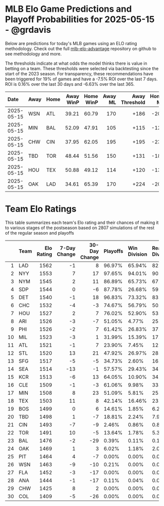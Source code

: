 # MLB Elo Game Predictions and Playoff Probabilities for 2025-05-15 - @grdavis
Below are predictions for today's MLB games using an ELO rating methodology. Check out the full [mlb-elo-advantage](https://github.com/grdavis/mlb-elo-advantage) repository on github to see methodology and more.

The thresholds indicate at what odds the model thinks there is value in betting on a team. These thresholds were selected via backtesting since the start of the 2023 season. For transparency, these recommendations have been triggered for 19% of games and have a -7.5% ROI over the last 7 days. ROI is 0.16% over the last 30 days and -6.63% over the last 365.

| Date       | Away   | Home   |   Away WinP |   Home WinP |   Away ML |   Away Threshold |   Home ML |   Home Threshold |
|:-----------|:-------|:-------|------------:|------------:|----------:|-----------------:|----------:|-----------------:|
| 2025-05-15 | WSN    | ATL    |       39.21 |       60.79 |       170 |             +186 |      -205 |             -119 |
| 2025-05-15 | MIN    | BAL    |       52.09 |       47.91 |       105 |             +115 |      -125 |             +134 |
| 2025-05-15 | CHW    | CIN    |       37.95 |       62.05 |       195 |             +195 |      -238 |             -124 |
| 2025-05-15 | TBD    | TOR    |       48.44 |       51.56 |       150 |             +131 |      -180 |             +117 |
| 2025-05-15 | HOU    | TEX    |       50.88 |       49.12 |       114 |             +120 |      -135 |             +128 |
| 2025-05-15 | OAK    | LAD    |       34.61 |       65.39 |       170 |             +224 |      -205 |             -140 |

# Team Elo Ratings
This table summarizes each team's Elo rating and their chances of making it to various stages of the postseason based on 2807 simulations of the rest of the regular season and playoffs

|    | Team   |   Elo Rating |   7-Day Change |   30-Day Change | Playoffs   | Win Division   | Reach Div. Rd.   | Reach CS   | Reach WS   | Win WS   |
|---:|:-------|-------------:|---------------:|----------------:|:-----------|:---------------|:-----------------|:-----------|:-----------|:---------|
|  1 | LAD    |         1562 |             -1 |               8 | 96.97%     | 65.94%         | 82.19%           | 51.05%     | 31.99%     | 19.31%   |
|  2 | NYY    |         1553 |              7 |              17 | 97.65%     | 94.01%         | 90.02%           | 57.32%     | 34.06%     | 17.71%   |
|  3 | NYM    |         1545 |              2 |              11 | 86.89%     | 65.73%         | 67.58%           | 37.12%     | 18.70%     | 10.05%   |
|  4 | SDP    |         1544 |              0 |              -6 | 87.78%     | 26.68%         | 59.78%           | 27.43%     | 14.75%     | 8.23%    |
|  5 | DET    |         1540 |             -1 |              18 | 96.83%     | 73.32%         | 83.97%           | 49.06%     | 26.86%     | 13.61%   |
|  6 | CHC    |         1532 |             -4 |              -3 | 74.67%     | 56.79%         | 50.69%           | 23.48%     | 9.76%      | 4.74%    |
|  7 | HOU    |         1527 |              2 |               7 | 76.02%     | 52.90%         | 53.51%           | 25.54%     | 12.22%     | 5.24%    |
|  8 | ARI    |         1526 |             -3 |              -7 | 51.05%     | 4.77%          | 25.26%           | 9.65%      | 4.38%      | 2.07%    |
|  9 | PHI    |         1526 |             -2 |               7 | 61.42%     | 26.83%         | 37.73%           | 17.85%     | 7.70%      | 3.81%    |
| 10 | MIL    |         1523 |             -3 |               1 | 31.99%     | 15.39%         | 17.28%           | 7.59%      | 2.74%      | 1.39%    |
| 11 | ATL    |         1521 |             -1 |               7 | 23.90%     | 7.45%          | 12.79%           | 5.56%      | 2.71%      | 1.32%    |
| 12 | STL    |         1520 |             13 |              21 | 47.92%     | 26.97%         | 28.96%           | 12.83%     | 4.63%      | 2.35%    |
| 13 | SFG    |         1517 |             -5 |              -5 | 34.73%     | 2.60%          | 16.85%           | 7.16%      | 2.57%      | 1.18%    |
| 14 | SEA    |         1514 |            -13 |              -1 | 57.57%     | 29.43%         | 34.31%           | 14.61%     | 5.88%      | 2.14%    |
| 15 | KCR    |         1513 |             -6 |              13 | 64.05%     | 10.90%         | 34.16%           | 14.04%     | 5.88%      | 2.21%    |
| 16 | CLE    |         1509 |             -1 |              -3 | 61.06%     | 9.98%          | 33.20%           | 13.32%     | 5.06%      | 1.67%    |
| 17 | MIN    |         1508 |              8 |              23 | 51.09%     | 5.81%          | 25.65%           | 10.62%     | 4.10%      | 1.28%    |
| 18 | TEX    |         1503 |             11 |               8 | 42.14%     | 16.46%         | 23.41%           | 8.19%      | 3.14%      | 1.03%    |
| 19 | BOS    |         1499 |              0 |               6 | 14.61%     | 1.85%          | 6.27%            | 2.21%      | 0.93%      | 0.14%    |
| 20 | TBD    |         1498 |              1 |              -7 | 18.81%     | 2.24%          | 7.94%            | 2.74%      | 1.14%      | 0.36%    |
| 21 | CIN    |         1493 |             -7 |              -9 | 2.46%      | 0.86%          | 0.89%            | 0.29%      | 0.07%      | 0.00%    |
| 22 | TOR    |         1491 |             10 |              -5 | 13.64%     | 1.78%          | 5.38%            | 1.89%      | 0.71%      | 0.18%    |
| 23 | BAL    |         1476 |             -2 |             -29 | 0.39%      | 0.11%          | 0.14%            | 0.07%      | 0.04%      | 0.00%    |
| 24 | OAK    |         1469 |              1 |               3 | 6.02%      | 1.18%          | 2.03%            | 0.39%      | 0.00%      | 0.00%    |
| 25 | PIT    |         1464 |              4 |              -7 | 0.00%      | 0.00%          | 0.00%            | 0.00%      | 0.00%      | 0.00%    |
| 26 | WSN    |         1463 |             -9 |             -10 | 0.21%      | 0.00%          | 0.00%            | 0.00%      | 0.00%      | 0.00%    |
| 27 | FLA    |         1452 |             -3 |             -17 | 0.00%      | 0.00%          | 0.00%            | 0.00%      | 0.00%      | 0.00%    |
| 28 | ANA    |         1444 |             -1 |             -17 | 0.11%      | 0.04%          | 0.00%            | 0.00%      | 0.00%      | 0.00%    |
| 29 | CHW    |         1425 |              8 |               2 | 0.00%      | 0.00%          | 0.00%            | 0.00%      | 0.00%      | 0.00%    |
| 30 | COL    |         1409 |             -5 |             -26 | 0.00%      | 0.00%          | 0.00%            | 0.00%      | 0.00%      | 0.00%    |